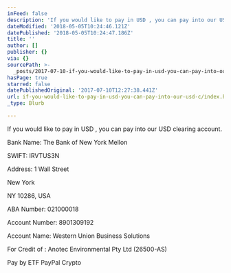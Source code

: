 ```yaml
---
inFeed: false
description: 'If you would like to pay in USD , you can pay into our USD clearing account.'
dateModified: '2018-05-05T10:24:46.121Z'
datePublished: '2018-05-05T10:24:47.186Z'
title: ''
author: []
publisher: {}
via: {}
sourcePath: >-
  _posts/2017-07-10-if-you-would-like-to-pay-in-usd-you-can-pay-into-our-usd-c.md
hasPage: true
starred: false
datePublishedOriginal: '2017-07-10T12:27:38.441Z'
url: if-you-would-like-to-pay-in-usd-you-can-pay-into-our-usd-c/index.html
_type: Blurb

---
```

If you would like to pay in USD , you can pay into our USD clearing account.

Bank Name: The Bank of New York Mellon

SWIFT: IRVTUS3N

Address: 1 Wall Street

New York

NY 10286, USA

ABA Number: 021000018

Account Number: 8901309192

Account Name: Western Union Business Solutions

For Credit of : Anotec Environmental Pty Ltd (26500-AS)

Pay by ETF PayPal Crypto
